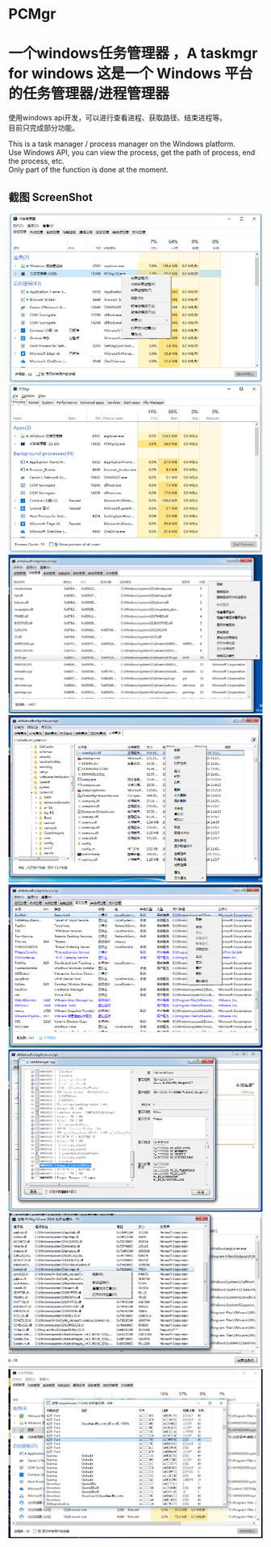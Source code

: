 # PCMgr
一个windows任务管理器 ，A taskmgr for windows
这是一个 Windows 平台的任务管理器/进程管理器
===
使用windows api开发，可以进行查看进程、获取路径、结束进程等。<br/>
目前只完成部分功能。<br/>

This is a task manager / process manager on the Windows platform.<br/>
Use Windows API, you can view the process, get the path of process, end the process, etc. <br/>
Only part of the function is done at the moment.<br/>

截图 ScreenShot
---
![Image1](https://raw.githubusercontent.com/717021/PCMgr/master/image1.png)<br/>
![Image3](https://raw.githubusercontent.com/717021/PCMgr/master/image3.png)<br/>
![Image5](https://raw.githubusercontent.com/717021/PCMgr/master/image5.png)<br/>
![Image6](https://raw.githubusercontent.com/717021/PCMgr/master/image6.png)<br/>
![Image7](https://raw.githubusercontent.com/717021/PCMgr/master/image7.png)<br/>
![Image8](https://raw.githubusercontent.com/717021/PCMgr/master/image8.png)<br/>
![Image9](https://raw.githubusercontent.com/717021/PCMgr/master/image9.png)<br/>
![Image10](https://raw.githubusercontent.com/717021/PCMgr/master/image10.png)<br/>
